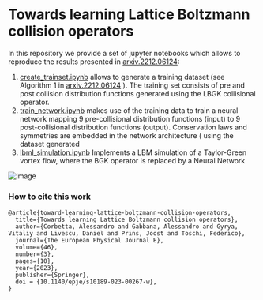 # Towards learning Lattice Boltzmann collision operators

In this repository we provide a set of jupyter notebooks which allows to reproduce the results presented in [arxiv.2212.06124](https://arxiv.org/abs/2212.06124):

1.  [create_trainset.ipynb](create_trainset.ipynb) allows to generate a training dataset (see Algorithm 1 in [arxiv.2212.06124](https://arxiv.org/abs/2212.06124) ). The training set consists of pre and post collision distribution functions generated using the LBGK collisional operator.
2.  [train_network.ipynb](train_network.ipynb) makes use of the training data to train a neural network mapping 9 pre-collisional distribution functions (input) to 9 post-collisional distribution functions (output). Conservation laws and symmetries are embedded in the network architecture ( 
using the dataset generated  
3.  [lbml_simulation.ipynb](lbml_simulation.ipynb) Implements a LBM simulation of a Taylor-Green vortex flow, where the BGK operator is replaced by a Neural Network

![image](https://github.com/agabbana/learning_lbm_collision_operator/assets/90458863/7c9b7e56-819b-4bf6-adb2-1e32184d2711)


### How to cite this work

```
@article{toward-learning-lattice-boltzmann-collision-operators,
  title={Towards learning Lattice Boltzmann collision operators},
  author={Corbetta, Alessandro and Gabbana, Alessandro and Gyrya, Vitaliy and Livescu, Daniel and Prins, Joost and Toschi, Federico},
  journal={The European Physical Journal E},
  volume={46},
  number={3},
  pages={10},
  year={2023},
  publisher={Springer},
  doi = {10.1140/epje/s10189-023-00267-w},
}
```
